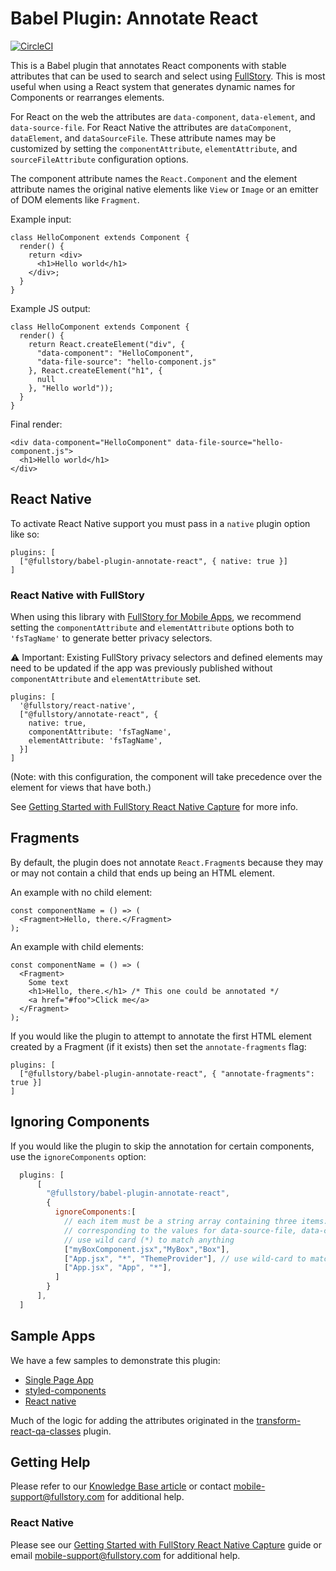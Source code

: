 # Babel Plugin: Annotate React
[![CircleCI](https://circleci.com/gh/fullstorydev/fullstory-babel-plugin-annotate-react.svg?style=svg)](https://circleci.com/gh/fullstorydev/fullstory-babel-plugin-annotate-react)

This is a Babel plugin that annotates React components with stable attributes that can be used to search and select using [FullStory](https://www.fullstory.com/). This is most useful when using a React system that generates dynamic names for Components or rearranges elements.

For React on the web the attributes are `data-component`, `data-element`, and `data-source-file`. For React Native the attributes are `dataComponent`, `dataElement`, and `dataSourceFile`.
These attribute names may be customized by setting the `componentAttribute`, `elementAttribute`, and `sourceFileAttribute` configuration options.

The component attribute names the `React.Component` and the element attribute names the original native elements like `View` or `Image` or an emitter of DOM elements like `Fragment`.

Example input:

    class HelloComponent extends Component {
      render() {
        return <div>
          <h1>Hello world</h1>
        </div>;
      }
    }

Example JS output:

    class HelloComponent extends Component {
      render() {
        return React.createElement("div", {
          "data-component": "HelloComponent",
          "data-file-source": "hello-component.js"
        }, React.createElement("h1", {
          null
        }, "Hello world"));
      }
    }

Final render:

    <div data-component="HelloComponent" data-file-source="hello-component.js">
      <h1>Hello world</h1>
    </div>

## React Native

To activate React Native support you must pass in a `native` plugin option like so:

    plugins: [
      ["@fullstory/babel-plugin-annotate-react", { native: true }]
    ]

### React Native with FullStory 

When using this library with [FullStory for Mobile Apps](https://www.fullstory.com/platform/mobile-apps/), we recommend setting the `componentAttribute` and `elementAttribute` options both to `'fsTagName'` to generate better privacy selectors. 

⚠️ Important: Existing FullStory privacy selectors and defined elements may need to be updated if the app was previously published without `componentAttribute` and `elementAttribute` set.
<!-- todo: write up a KB article to walk customers through transitioning to `fsTagName` if they have pre-existing privacy selectors or defined elements; link to it here -->

    plugins: [
      '@fullstory/react-native',
      ["@fullstory/annotate-react", {
        native: true,
        componentAttribute: 'fsTagName',
        elementAttribute: 'fsTagName',
      }]
    ]

(Note: with this configuration, the component will take precedence over the element for views that have both.)

See [Getting Started with FullStory React Native Capture](https://help.fullstory.com/hc/en-us/articles/360052419133-Getting-Started-with-FullStory-React-Native-Capture) for more info.

## Fragments

By default, the plugin does not annotate `React.Fragment`s because they may or may not contain a child that ends up being an HTML element.

An example with no child element:

    const componentName = () => (
      <Fragment>Hello, there.</Fragment>
    );

An example with child elements:

    const componentName = () => (
      <Fragment>
        Some text
        <h1>Hello, there.</h1> /* This one could be annotated */
        <a href="#foo">Click me</a>
      </Fragment>
    );


If you would like the plugin to attempt to annotate the first HTML element created by a Fragment (if it exists) then set the `annotate-fragments` flag:

    plugins: [
      ["@fullstory/babel-plugin-annotate-react", { "annotate-fragments": true }]
    ]

## Ignoring Components

If you would like the plugin to skip the annotation for certain components, use the `ignoreComponents` option:

```javascript
  plugins: [
      [
        "@fullstory/babel-plugin-annotate-react",
        {
          ignoreComponents:[
            // each item must be a string array containing three items: file name, component name, element name
            // corresponding to the values for data-source-file, data-component, data-element
            // use wild card (*) to match anything
            ["myBoxComponent.jsx","MyBox","Box"],
            ["App.jsx", "*", "ThemeProvider"], // use wild-card to match anything
            ["App.jsx", "App", "*"],
          ]
        }
      ],
  ]
```

## Sample Apps

We have a few samples to demonstrate this plugin:

- [Single Page App](https://github.com/fullstorydev/fullstory-babel-plugin-annotate-react/tree/master/samples/single-page-app/)
- [styled-components](https://github.com/fullstorydev/fullstory-babel-plugin-annotate-react/tree/master/samples/styled-components/)
- [React native](https://github.com/fullstorydev/fullstory-babel-plugin-annotate-react/tree/master/samples/react-native-app/)

Much of the logic for adding the attributes originated in the [transform-react-qa-classes](https://github.com/davesnx/babel-plugin-transform-react-qa-classes/) plugin.

## Getting Help

Please refer to our [Knowledge Base article](https://help.fullstory.com/hc/en-us/articles/360049493054-FullStory-s-Annotate-React-plugin-for-Web-Native) or contact mobile-support@fullstory.com for additional help.

### React Native

Please see our [Getting Started with FullStory React Native Capture](https://help.fullstory.com/hc/en-us/articles/360052419133) guide or email mobile-support@fullstory.com for additional help.
